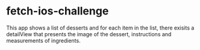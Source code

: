 # fetch-ios-challenge
This app shows a list of desserts and for each item in the list, there exisits a detailView that presents the image of the dessert, instructions and measurements of ingredients.


